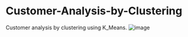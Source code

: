 # Customer-Analysis-by-Clustering
Customer analysis by clustering using K_Means.
![image](https://github.com/wannasleepforlong/Customer-Analysis-by-Segmentation-Clustering/assets/109717763/8ab43ec5-7263-45f3-8e60-475bb3c0b893)
